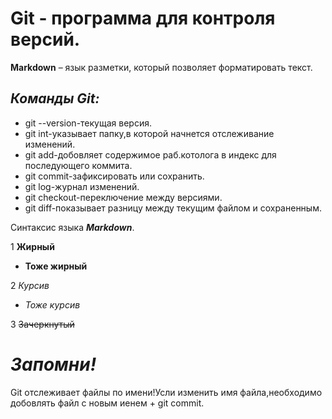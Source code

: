 # Git - программа для контроля версий.

**Markdown** – язык разметки,
который позволяет форматировать текст.

## *Команды Git:*
- git --version-текущая версия.
- git int-указывает папку,в которой начнется отслеживание изменений.
- git add-добовляет содержимое раб.котолога в индекс для последующего коммита.
- git commit-зафиксировать или сохранить.
- git log-журнал изменений.
- git checkout-переключение между версиями.
- git diff-показывает разницу между текущим файлом и сохраненным. 

Синтаксис языка **_Markdown_**. 

1 __Жирный__

  + **Тоже жирный**

2 *Курсив*

   + _Тоже курсив_

3 ~~Зачеркнутый~~

# **_Запомни!_**
Git отслеживает файлы по имени!Усли изменить имя файла,необходимо добовлять файл с новым иенем + git commit. 

